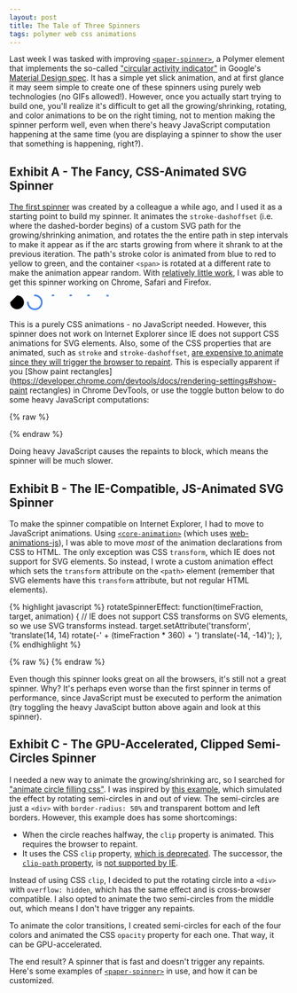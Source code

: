 ```yaml
---
layout: post
title: The Tale of Three Spinners
tags: polymer web css animations
---
```


<link rel="import" href="/bower_components/paper-toggle-button/paper-toggle-button.html">
<link rel="import" href="/bower_components/paper-spinner/paper-spinner.html">
<link rel="import" href="/bower_components/core-animation/core-animation.html">
<link rel="import" href="/bower_components/core-animation/core-animation-group.html">
<link rel="import" href="/bower_components/core-animation/core-animation-group.html">

Last week I was tasked with improving [`<paper-spinner>`], a Polymer element that implements the so-called ["circular activity indicator"](http://www.google.com/design/spec/components/progress-activity.html) in Google's [Material Design spec](http://www.google.com/design/spec/material-design/introduction.html). It has a simple yet slick animation, and at first glance it may seem simple to create one of these spinners using purely web technologies (no GIFs allowed!). However, once you actually start trying to build one, you'll realize it's difficult to get all the growing/shrinking, rotating, and color animations to be on the right timing, not to mention making the spinner perform well, even when there's heavy JavaScript computation happening at the same time (you are displaying a spinner to show the user that something is happening, right?).

## Exhibit A - The Fancy, CSS-Animated SVG Spinner

[The first spinner](https://github.com/PolymerLabs/paper-spinner/tree/6e694de4bf598b1fa1c50f5abd0143ff51635437) was created by a colleague a while ago, and I used it as a starting point to build my spinner. It animates the `stroke-dashoffset` (i.e. where the dashed-border begins) of a custom SVG path for the growing/shrinking animation, and rotates the the entire path in step intervals to make it appear as if the arc starts growing from where it shrank to at the previous iteration. The path's stroke color is animated from blue to red to yellow to green, and the container `<span>` is rotated at a different rate to make the animation appear random. With [relatively little work](https://github.com/PolymerLabs/paper-spinner/compare/6e694de4bf598b1fa1c50f5abd0143ff51635437...5c1e741d854b984ef61f39bd22ee8c642dd463a9), I was able to get this spinner working on Chrome, Safari and Firefox.


<style>
path.dash-reset {
  stroke-dasharray: 58.9;
  stroke-dashoffset: 58.9;
}

path.fillunfill {
  -webkit-animation: fillunfill 1333ms cubic-bezier(0.4, 0.0, 0.2, 1) infinite;
  animation: fillunfill 1333ms cubic-bezier(0.4, 0.0, 0.2, 1) infinite;
}

path.steprotate {
  -webkit-animation: fillunfill 1333ms cubic-bezier(0.4, 0.0, 0.2, 1) infinite, rot 5332ms steps(4) infinite;
  animation: fillunfill 1333ms cubic-bezier(0.4, 0.0, 0.2, 1) infinite, rot 5332ms steps(4) infinite;
}

path.colors {
  -webkit-animation: fillunfill 1333ms cubic-bezier(0.4, 0.0, 0.2, 1) infinite, rot 5332ms steps(4) infinite, colors 5332ms linear infinite;
  animation: fillunfill 1333ms cubic-bezier(0.4, 0.0, 0.2, 1) infinite, rot 5332ms steps(4) infinite, colors 5332ms linear infinite;
}

span.spinner-container {
  display: inline-block;
  width: 28px;
  height: 28px;
}

span.rotate {
  -webkit-animation: rotate 1568.63ms linear infinite;
  animation: rotate 1568.63ms linear infinite;
}

/* Filling and unfilling the arc */
@-webkit-keyframes fillunfill {
  from {
    stroke-dashoffset: 175.13; /* 2*RADIUS*PI * ARCSIZE/360 * 3 - STROKEWIDTH/2 */
  }
  50% {
    stroke-dashoffset: 117.75; /* 2*RADIUS*PI * ARCSIZE/360 * 2 */
  }
  to {
    stroke-dashoffset: 60.38; /* 2*RADIUS*PI * ARCSIZE/360 + STROKEWIDTH/2 */
  }
}

@keyframes fillunfill {
  from {
    stroke-dashoffset: 175.13; /* 2*RADIUS*PI * ARCSIZE/360 * 3 - STROKEWIDTH/2 */
  }
  50% {
    stroke-dashoffset: 117.75; /* 2*RADIUS*PI * ARCSIZE/360 * 2 */
  }
  to {
    stroke-dashoffset: 60.38; /* 2*RADIUS*PI * ARCSIZE/360 + STROKEWIDTH/2 */
  }
}

/**
 * Since Firefox does not support transform-origin in SVG (see
 * https://bugzilla.mozilla.org/show_bug.cgi?id=923193), we translate
 * the path to the origin, rotate, and translate back instead.
 */
@-webkit-keyframes rot {
  from {
    -webkit-transform: translate(14px, 14px) rotate(0deg) translate(-14px, -14px);
    /* CONTAINERWIDTH/2, CONTAINERWIDTH/2 */
  }
  to {
    -webkit-transform: translate(14px, 14px) rotate(-360deg) translate(-14px, -14px);
    /* CONTAINERWIDTH/2, CONTAINERWIDTH/2 */
  }
}

@keyframes rot {
  from {
    transform: translate(14px, 14px) rotate(0deg) translate(-14px, -14px);
    /* CONTAINERWIDTH/2, CONTAINERWIDTH/2 */
  }
  to {
    transform: translate(14px, 14px) rotate(-360deg) translate(-14px, -14px);
    /* CONTAINERWIDTH/2, CONTAINERWIDTH/2 */
  }
}

@-webkit-keyframes colors {
  0% {
    stroke: #4285f4;
  }
  18% {
    stroke: #4285f4;
  }
  25% {
    stroke: #db4437;
  }
  43% {
    stroke: #db4437;
  }
  50% {
    stroke: #f4b400;
  }
  68% {
    stroke: #f4b400;
  }
  75% {
    stroke: #0f9d58;
  }
  93% {
    stroke: #0f9d58;
  }
  100% {
    stroke: #4285f4;
  }
}

@keyframes colors {
  0% {
    stroke: #4285f4;
  }
  18% {
    stroke: #4285f4;
  }
  25% {
    stroke: #db4437;
  }
  43% {
    stroke: #db4437;
  }
  50% {
    stroke: #f4b400;
  }
  68% {
    stroke: #f4b400;
  }
  75% {
    stroke: #0f9d58;
  }
  93% {
    stroke: #0f9d58;
  }
  100% {
    stroke: #4285f4;
  }
}

/* Rotating the whole thing */
@-webkit-keyframes rotate {
  from {-webkit-transform: rotate(0deg);}
  to {-webkit-transform: rotate(360deg);}
}

@keyframes rotate {
  from {transform: rotate(0deg);}
  to {transform: rotate(360deg);}
}
</style>

<span class="spinner-container">
  <svg xmlns="http://www.w3.org/2000/svg" viewBox="0 0 28 28" height="28" width="28">
    <path d="M 14,1.5 A 12.5,12.5 0 1 1 1.5,14"/>
  </svg>
</span>
<span class="spinner-container">
  <svg xmlns="http://www.w3.org/2000/svg" viewBox="0 0 28 28" height="28" width="28">
    <path fill="none" d="M 14,1.5 A 12.5,12.5 0 1 1 1.5,14" stroke="#4285f4" stroke-width="3" stroke-linecap="round"/>
  </svg>
</span>
<span class="spinner-container">
  <svg xmlns="http://www.w3.org/2000/svg" viewBox="0 0 28 28" height="28" width="28">
    <path class="dash-reset fillunfill" fill="none" d="M 14,1.5 A 12.5,12.5 0 1 1 1.5,14" stroke="#4285f4" stroke-width="3" stroke-linecap="round"/>
  </svg>
</span>
<span class="spinner-container">
  <svg xmlns="http://www.w3.org/2000/svg" viewBox="0 0 28 28" height="28" width="28">
    <path class="dash-reset steprotate" fill="none" d="M 14,1.5 A 12.5,12.5 0 1 1 1.5,14" stroke="#4285f4" stroke-width="3" stroke-linecap="round"/>
  </svg>
</span>
<span class="spinner-container">
  <svg xmlns="http://www.w3.org/2000/svg" viewBox="0 0 28 28" height="28" width="28">
    <path class="dash-reset colors" fill="none" d="M 14,1.5 A 12.5,12.5 0 1 1 1.5,14" stroke="#4285f4" stroke-width="3" stroke-linecap="round"/>
  </svg>
</span>
<span class="spinner-container rotate">
  <svg xmlns="http://www.w3.org/2000/svg" viewBox="0 0 28 28" height="28" width="28">
    <path class="dash-reset colors" fill="none" d="M 14,1.5 A 12.5,12.5 0 1 1 1.5,14" stroke="#4285f4" stroke-width="3" stroke-linecap="round"/>
  </svg>
</span>

This is a purely CSS animations - no JavaScript needed. However, this spinner does not work on Internet Explorer since IE does not support CSS animations for SVG elements. Also, some of the CSS properties that are animated, such as `stroke` and `stroke-dashoffset`, [are expensive to animate since they will trigger the browser to repaint](http://www.html5rocks.com/en/tutorials/speed/high-performance-animations/). This is especially apparent if you [Show paint rectangles](https://developer.chrome.com/devtools/docs/rendering-settings#show-paint rectangles) in Chrome DevTools, or use the toggle button below to do some heavy JavaScript computations:




{% raw %}
<blockquote>
  <template id="heavy" is="auto-binding">
    <paper-toggle-button id="toggle" on-change="{{change}}" style="float: left;"></paper-toggle-button>
    Do Heavy JavaScript (WARNING: may temporarily slow down your browser. Works best on Chrome/Firefox.)
  </template>
  <script>
    var heavy = document.querySelector('#heavy');
    heavy.change = function() {
      (function heavyStuff() {
        if (heavy.$.toggle.checked) {
          console.log('Doing Heavy JavaScript...');
          for (var i = 0; i < 99999999; i++) {
            Math.pow(i, i * i);
          }
          window.setTimeout(heavyStuff, 100);
        }
      })();
    }
  </script>
</blockquote>
{% endraw %}

Doing heavy JavaScript causes the repaints to block, which means the spinner will be much slower.

## Exhibit B - The IE-Compatible, JS-Animated SVG Spinner

To make the spinner compatible on Internet Explorer, I had to move to JavaScript animations. Using [`<core-animation>`](https://github.com/Polymer/core-animation) (which uses [web-animations-js](https://github.com/web-animations/web-animations-js/)), I was able to move _most_ of the animation declarations from CSS to HTML. The only exception was CSS `transform`, which IE does not support for SVG elements. So instead, I wrote a custom animation effect which sets the `transform` attribute on the `<path>` element (remember that SVG elements have this `transform` attribute, but not regular HTML elements).

{% highlight javascript %}
rotateSpinnerEffect: function(timeFraction, target, animation) {
  // IE does not support CSS transforms on SVG elements, so we use SVG transforms instead.
  target.setAttribute('transform',
    'translate(14, 14) rotate(-' + (timeFraction * 360) + ') translate(-14, -14)');
},
{% endhighlight %}

{% raw %}
<template id="cap" is="auto-binding">

  <core-animation-group id="spinAnimation">
    <!-- duration = 360 * ARCTIME / (ARCSTARTROT + (360-ARCSIZE)) -->
    <core-animation target="{{$.spinContainer}}" duration="1568.63" iterations="Infinity" easing="linear">
      <core-animation-keyframe>
        <core-animation-prop name="transform" value="rotate(0deg)">
        </core-animation-prop>
      </core-animation-keyframe>
      <core-animation-keyframe>
        <core-animation-prop name="transform" value="rotate(360deg)">
        </core-animation-prop>
      </core-animation-keyframe>
    </core-animation>

    <!-- duration = ARCTIME -->
    <core-animation target="{{$.spinner}}" duration="1333" iterations="Infinity" easing="cubic-bezier(0.4, 0.0, 0.2, 1)">
      <core-animation-keyframe>
        <!-- value = 2*RADIUS*PI * ARCSIZE/360 * 3 - STROKEWIDTH/2 -->
        <core-animation-prop name="strokeDashoffset" value="175.13">
        </core-animation-prop>
      </core-animation-keyframe>
      <core-animation-keyframe>
        <!-- value = 2*RADIUS*PI * ARCSIZE/360 * 2 -->
        <core-animation-prop name="strokeDashoffset" value="117.75">
        </core-animation-prop>
      </core-animation-keyframe>
      <core-animation-keyframe>
        <!-- value = 2*RADIUS*PI * ARCSIZE/360 + STROKEWIDTH/2 -->
        <core-animation-prop name="strokeDashoffset" value="60.38">
        </core-animation-prop>
      </core-animation-keyframe>
    </core-animation>

    <!-- duration = 4*ARCTIME -->
    <core-animation id="rotateSpinnerAnimation" target="{{$.spinner}}" duration="5332" iterations="Infinity" easing="steps(4, end)" customEffect="{{rotateSpinnerEffect}}">
    </core-animation>

    <!-- duration = 4*ARCTIME -->
    <core-animation target="{{$.spinner}}" duration="5332" iterations="Infinity" easing="linear">
      <core-animation-keyframe>
        <core-animation-prop name="stroke" offset="0" value="#4285f4">
        </core-animation-prop>
      </core-animation-keyframe>
      <core-animation-keyframe>
        <core-animation-prop name="stroke" offset="0.18" value="#4285f4">
        </core-animation-prop>
      </core-animation-keyframe>
      <core-animation-keyframe>
        <core-animation-prop name="stroke" offset="0.25" value="#db4437">
        </core-animation-prop>
      </core-animation-keyframe>
      <core-animation-keyframe>
        <core-animation-prop name="stroke" offset="0.43" value="#db4437">
        </core-animation-prop>
      </core-animation-keyframe>
      <core-animation-keyframe>
        <core-animation-prop name="stroke" offset="0.5" value="#f4b400">
        </core-animation-prop>
      </core-animation-keyframe>
      <core-animation-keyframe>
        <core-animation-prop name="stroke" offset="0.68" value="#f4b400">
        </core-animation-prop>
      </core-animation-keyframe>
      <core-animation-keyframe>
        <core-animation-prop name="stroke" offset="0.75" value="#0f9d58">
        </core-animation-prop>
      </core-animation-keyframe>
      <core-animation-keyframe>
        <core-animation-prop name="stroke" offset="0.93" value="#0f9d58">
        </core-animation-prop>
      </core-animation-keyframe>
      <core-animation-keyframe>
        <core-animation-prop name="stroke" offset="1" value="#4285f4">
        </core-animation-prop>
      </core-animation-keyframe>
    </core-animation>
  </core-animation-group>

  <span id="spinContainer" class="spinner-container">
    <svg xmlns="http://www.w3.org/2000/svg" viewBox="0 0 28 28" height="28" width="28">
      <path id="spinner" class="dash-reset" fill="none" d="M 14,1.5 A 12.5,12.5 0 1 1 1.5,14" stroke-width="3" stroke-linecap="round"/>
    </svg>
  </span>
</template>
<script>
  var cap = document.querySelector('#cap');
  cap.rotateSpinnerEffect = function(timeFraction, target, animation) {
    // IE does not support CSS transforms on SVG elements, so we use SVG transforms instead.
    target.setAttribute('transform',
      'translate(14, 14) rotate(-' + (timeFraction * 360) + ') translate(-14, -14)');
  };
  cap.addEventListener('template-bound', function() {
    // HACK: workaround missing strokeDashoffset and strokeWidth properties in
    // web-animations-js. See https://github.com/web-animations/web-animations-js/pull/645.
    window._WebAnimationsTestingUtilities._types.strokeDashoffset =
      window._WebAnimationsTestingUtilities._types.strokeWidth = 
      window._WebAnimationsTestingUtilities._types.borderBottomWidth; /* lengthType */
    // HACK: "Polyfill" classList on the spinner SVG element (for IE).
    if (!this.$.spinner.classList) {
      this.$.spinner.classList = {
        add: function() {/* noop */},
        remove: function() {/* noop */}
      };
    }
    this.$.spinAnimation.play();
  });

</script>
{% endraw %}

Even though this spinner looks great on all the browsers, it's still not a great spinner. Why?
It's perhaps even worse than the first spinner in terms of performance, since JavaScript must be executed to perform the animation (try toggling the heavy JavaScipt button above again and look at this spinner).

## Exhibit C - The GPU-Accelerated, Clipped Semi-Circles Spinner

I needed a new way to animate the growing/shrinking arc, so I searched for ["animate circle filling css"](http://lmgtfy.com/?q=animate+circile+filling+css). I was inspired by [this example](http://examples.fromanegg.com/pure-css3-radial-progress-bar-examples.html), which simulated the effect by rotating semi-circles in and out of view. The semi-circles are just a `<div>` with `border-radius: 50%` and transparent bottom and left borders. However, this example does has some shortcomings:

* When the circle reaches halfway, the `clip` property is animated. This requires the browser to repaint.
* It uses the CSS `clip` property, [which is deprecated](https://developer.mozilla.org/en-US/docs/Web/CSS/clip). The successor, the [`clip-path` property](https://developer.mozilla.org/en-US/docs/Web/CSS/clip-path), is [not supported by IE](http://caniuse.com/#feat=css-clip-path).

Instead of using CSS `clip`, I decided to put the rotating circle into a `<div>` with `overflow: hidden`, which has the same effect and is cross-browser compatible. I also opted to animate the two semi-circles from the middle out, which means I don't have trigger any repaints.

To animate the color transitions, I created semi-circles for each of the four colors and animated the CSS `opacity` property for each one. That way, it can be GPU-accelerated.

<link rel="stylesheet" href="/bower_components/paper-spinner/paper-spinner.css">
<style>
/* Custom overrides for this blog post to make the examples work. */

.container {
  display: inline-block;
  position: relative;
  width: 28px;
  height: 28px;
  border: 1px solid #CCC;
}

.container.rotate {
  /* duration: 360 * ARCTIME / (ARCSTARTROT + (360-ARCSIZE)) */
  -webkit-animation: rotate 1568ms linear infinite;
  animation: rotate 1568ms linear infinite;
}

.container.split-view {
  width: 56px;
}

.container.split-view .circle-clipper {
  width: 25%;
}

.container.split-view.show-clipped .circle-clipper {
  overflow: visible;
}

.container.split-view .circle-clipper:first-child {
  margin-right: 50%;
}

.container.split-view.show-clipped.frozen .circle {
  -webkit-animation: none;
  animation: none;
  opacity: 1;
}

.container.split-view.show-clipped.frozen.unrotated .circle {
  -webkit-transform: none;
  transform: none;
}

.center-area-overlay {
  position: absolute;
  top: 0;
  bottom: 0;
  left: 25%;
  right: 25%;
  background-color: rgba(0, 0, 0, 0.2)
}

</style>

<div class="container split-view show-clipped frozen unrotated">
  <div class="circle-container active">
    <div class="circle-clipper">
      <div class="circle left blue" fit></div>
    </div>
    <div class="circle-clipper">
      <div class="circle right red" fit></div>
    </div>
  </div>
</div>

<div class="container split-view show-clipped frozen">
  <div class="circle-container active">
    <div class="circle-clipper">
      <div class="circle left blue" fit></div>
    </div>
    <div class="circle-clipper">
      <div class="circle right red" fit></div>
    </div>
  </div>
</div>

<div class="container split-view show-clipped">
  <div class="circle-container active">
    <div class="circle-clipper">
      <div class="circle left blue" fit></div>
      <div class="circle left yellow" fit></div>
    </div>
    <div class="circle-clipper">
      <div class="circle right red" fit></div>
      <div class="circle right green" fit></div>
    </div>
  </div>
</div>

<div class="container split-view show-clipped">
  <div class="circle-container active">
    <div class="circle-clipper">
      <div class="circle left blue" fit></div>
      <div class="circle left red" fit></div>
      <div class="circle left yellow" fit></div>
      <div class="circle left green" fit></div>
    </div>
    <div class="circle-clipper">
      <div class="circle right blue" fit></div>
      <div class="circle right red" fit></div>
      <div class="circle right yellow" fit></div>
      <div class="circle right green" fit></div>
    </div>
  </div>
  <div class="center-area-overlay"></div>
</div>

<div class="container split-view">
  <div class="circle-container active">
    <div class="circle-clipper">
      <div class="circle left blue" fit></div>
      <div class="circle left red" fit></div>
      <div class="circle left yellow" fit></div>
      <div class="circle left green" fit></div>
    </div>
    <div class="circle-clipper">
      <div class="circle right blue" fit></div>
      <div class="circle right red" fit></div>
      <div class="circle right yellow" fit></div>
      <div class="circle right green" fit></div>
    </div>
  </div>
  <div class="center-area-overlay"></div>
</div>

<div class="container">
  <div class="circle-container active">
    <div class="circle-clipper">
      <div class="circle left blue" fit></div>
      <div class="circle left red" fit></div>
      <div class="circle left yellow" fit></div>
      <div class="circle left green" fit></div>
    </div>
    <div class="circle-clipper">
      <div class="circle right blue" fit></div>
      <div class="circle right red" fit></div>
      <div class="circle right yellow" fit></div>
      <div class="circle right green" fit></div>
    </div>
  </div>
</div>

<div class="container active">
  <div class="circle-container">
    <div class="circle-clipper">
      <div class="circle left blue" fit></div>
      <div class="circle left red" fit></div>
      <div class="circle left yellow" fit></div>
      <div class="circle left green" fit></div>
    </div>
    <div class="circle-clipper">
      <div class="circle right blue" fit></div>
      <div class="circle right red" fit></div>
      <div class="circle right yellow" fit></div>
      <div class="circle right green" fit></div>
    </div>
  </div>
</div>

<div class="container active rotate">
  <div class="circle-container">
    <div class="circle-clipper">
      <div class="circle left blue" fit></div>
      <div class="circle left red" fit></div>
      <div class="circle left yellow" fit></div>
      <div class="circle left green" fit></div>
    </div>
    <div class="circle-clipper">
      <div class="circle right blue" fit></div>
      <div class="circle right red" fit></div>
      <div class="circle right yellow" fit></div>
      <div class="circle right green" fit></div>
    </div>
  </div>
</div>

The end result? A spinner that is fast and doesn't trigger any repaints. Here's some examples of [`<paper-spinner>`] in use, and how it can be customized.

<style shim-shadowdom>
paper-spinner.big {
  width: 40px;
  height: 40px;
}

paper-spinner.thick::shadow .active .circle {
  border-width: 6px;
}

paper-spinner.thin::shadow .active .circle {
  border-width: 1px;
}

paper-spinner.color {
  background-color: #4285f4;
}

paper-spinner.color::shadow .active .circle {
  border-color: #FFF;
}
</style>

<paper-spinner active></paper-spinner>
<paper-spinner class="big" active></paper-spinner>
<paper-spinner class="thick" active></paper-spinner>
<paper-spinner class="thin" active></paper-spinner>
<paper-spinner class="color" active></paper-spinner>


[`<paper-spinner>`]: https://github.com/polymerlabs/paper-spinner